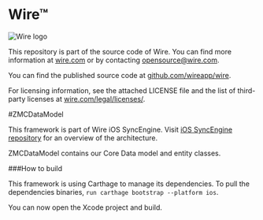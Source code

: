 # Wire™

![Wire logo](https://github.com/wireapp/wire/blob/master/assets/logo.png?raw=true)

This repository is part of the source code of Wire. You can find more information at [wire.com](https://wire.com) or by contacting opensource@wire.com.

You can find the published source code at [github.com/wireapp/wire](https://github.com/wireapp/wire).

For licensing information, see the attached LICENSE file and the list of third-party licenses at [wire.com/legal/licenses/](https://wire.com/legal/licenses/).

#ZMCDataModel

This framework is part of Wire iOS SyncEngine. Visit [iOS SyncEngine repository](http://github.com/wireapp/zmessaging-cocoa) for an overview of the architecture.

ZMCDataModel contains our Core Data model and entity classes.

###How to build

This framework is using Carthage to manage its dependencies. To pull the dependencies binaries, `run carthage bootstrap --platform ios`.

You can now open the Xcode project and build.
